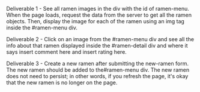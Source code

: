 Deliverable 1 -
See all ramen images in the div with the id of ramen-menu. When the page loads, request the data from the server to get all the ramen objects. Then, display the image for each of the ramen using an img tag inside the #ramen-menu div.





Deliverable 2 -
Click on an image from the #ramen-menu div and see all the info about that ramen displayed inside the #ramen-detail div and where it says insert comment here and insert rating here.




Deliverable 3 -
Create a new ramen after submitting the new-ramen form. The new ramen should be added to the#ramen-menu div. The new ramen does not need to persist; in other words, if you refresh the page, it's okay that the new ramen is no longer on the page.